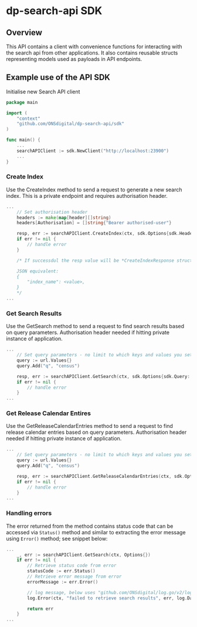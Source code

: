 dp-search-api SDK
======================

## Overview

This API contains a client with convenience functions for interacting with the search api from other applications.
It also contains reusable structs representing models used as payloads in API endpoints.

## Example use of the API SDK

Initialise new Search API client

```go
package main

import (
	"context"
	"github.com/ONSdigital/dp-search-api/sdk"
)

func main() {
    ...
	searchAPIClient := sdk.NewClient("http://localhost:23900")
    ...
}
```

### Create Index

Use the CreateIndex method to send a request to generate a new search index. This is a private endpoint and requires authorisation header.

```go
...
    // Set authorisation header
    headers := make(map[header][]string)
	headers[Authorisation] = []string{"Bearer authorised-user"}

    resp, err := searchAPIClient.CreateIndex(ctx, sdk.Options{sdk.Headers: headers})
    if err != nil {
        // handle error
    }

    /* If successdul the resp value will be *CreateIndexResponse struct found in github.com/ONSdigital/dp-search-api/models package

    JSON equivalent:
    {
        "index_name": <value>,
    }
    */
...
```

### Get Search Results

Use the GetSearch method to send a request to find search results based on query parameters. Authorisation header needed if hitting private instance of application.

```go
...
    // Set query parameters - no limit to which keys and values you set - please refer to swagger spec for list of available parameters
    query := url.Values{}
	query.Add("q", "census")

    resp, err := searchAPIClient.GetSearch(ctx, sdk.Options{sdk.Query: query})
    if err != nil {
        // handle error
    }
...
```

### Get Release Calendar Entires

Use the GetReleaseCalendarEntries method to send a request to find release calendar entries based on query parameters. Authorisation header needed if hitting private instance of application.

```go
...
    // Set query parameters - no limit to which keys and values you set - please refer to swagger spec for list of available parameters
    query := url.Values{}
	query.Add("q", "census")

    resp, err := searchAPIClient.GetReleaseCalendarEntries(ctx, sdk.Options{sdk.Query: query})
    if err != nil {
        // handle error
    }
...
```

### Handling errors

The error returned from the method contains status code that can be accessed via `Status()` method and similar to extracting the error message using `Error()` method; see snippet below:

```go
...
    _, err := searchAPIClient.GetSearch(ctx, Options{})
    if err != nil {
        // Retrieve status code from error
        statusCode := err.Status()
        // Retrieve error message from error
        errorMessage := err.Error()

        // log message, below uses "github.com/ONSdigital/log.go/v2/log" package
        log.Error(ctx, "failed to retrieve search results", err, log.Data{"code": statusCode})

        return err
    }
...
```